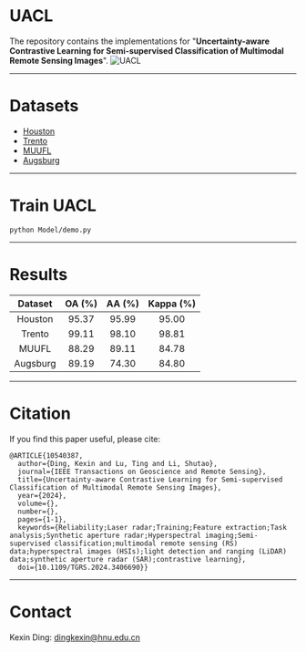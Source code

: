 # UACL
The repository contains the implementations for "**Uncertainty-aware Contrastive Learning for Semi-supervised Classification of Multimodal Remote Sensing Images**".
![UACL](https://github.com/Ding-Kexin/UACL/blob/main/UACL_framework.jpg)
****
# Datasets
- [Houston](https://hyperspectral.ee.uh.edu/?page_id=459)
- [Trento](https://github.com/danfenghong/IEEE_GRSL_EndNet/blob/master/README.md)
- [MUUFL](https://github.com/GatorSense/MUUFLGulfport/)
- [Augsburg](https://github.com/danfenghong/ISPRS_S2FL/blob/main/README.md)
****
# Train UACL
``` 
python Model/demo.py
``` 
****
# Results
| Dataset | OA (%) | AA (%) | Kappa (%) |
| :----: | :----: | :----: | :----: |
| Houston  | 95.37 | 95.99 | 95.00 |
| Trento  | 99.11 | 98.10 | 98.81 |
| MUUFL  | 88.29 | 89.11 | 84.78 |
| Augsburg  | 89.19 | 74.30 | 84.80 |
****
# Citation
If you find this paper useful, please cite:
``` 
@ARTICLE{10540387,
  author={Ding, Kexin and Lu, Ting and Li, Shutao},
  journal={IEEE Transactions on Geoscience and Remote Sensing}, 
  title={Uncertainty-aware Contrastive Learning for Semi-supervised Classification of Multimodal Remote Sensing Images}, 
  year={2024},
  volume={},
  number={},
  pages={1-1},
  keywords={Reliability;Laser radar;Training;Feature extraction;Task analysis;Synthetic aperture radar;Hyperspectral imaging;Semi-supervised classification;multimodal remote sensing (RS) data;hyperspectral images (HSIs);light detection and ranging (LiDAR) data;synthetic aperture radar (SAR);contrastive learning},
  doi={10.1109/TGRS.2024.3406690}}
```
****
# Contact
Kexin Ding: [dingkexin@hnu.edu.cn](dingkexin@hnu.edu.cn)
